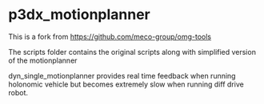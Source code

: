 # p3dx_motionplanner

This is a fork from https://github.com/meco-group/omg-tools 

The scripts folder contains the original scripts along with simplified version
of the motionplanner

dyn_single_motionplanner provides real time feedback when running holonomic vehicle but becomes
extremely slow when running diff drive robot.



